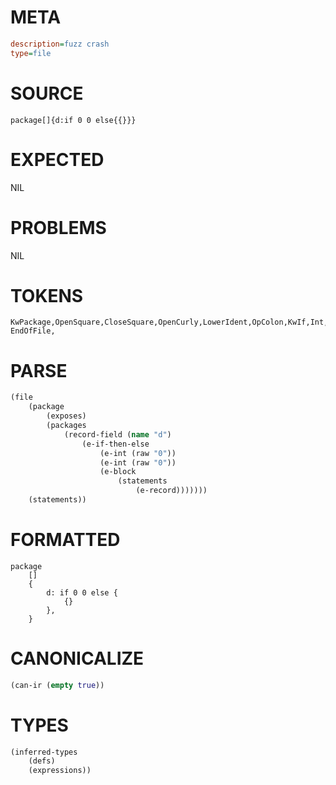 # META
~~~ini
description=fuzz crash
type=file
~~~
# SOURCE
~~~roc
package[]{d:if 0 0 else{{}}}
~~~
# EXPECTED
NIL
# PROBLEMS
NIL
# TOKENS
~~~zig
KwPackage,OpenSquare,CloseSquare,OpenCurly,LowerIdent,OpColon,KwIf,Int,Int,KwElse,OpenCurly,OpenCurly,CloseCurly,CloseCurly,CloseCurly,
EndOfFile,
~~~
# PARSE
~~~clojure
(file
	(package
		(exposes)
		(packages
			(record-field (name "d")
				(e-if-then-else
					(e-int (raw "0"))
					(e-int (raw "0"))
					(e-block
						(statements
							(e-record)))))))
	(statements))
~~~
# FORMATTED
~~~roc
package
	[]
	{
		d: if 0 0 else {
			{}
		},
	}
~~~
# CANONICALIZE
~~~clojure
(can-ir (empty true))
~~~
# TYPES
~~~clojure
(inferred-types
	(defs)
	(expressions))
~~~
